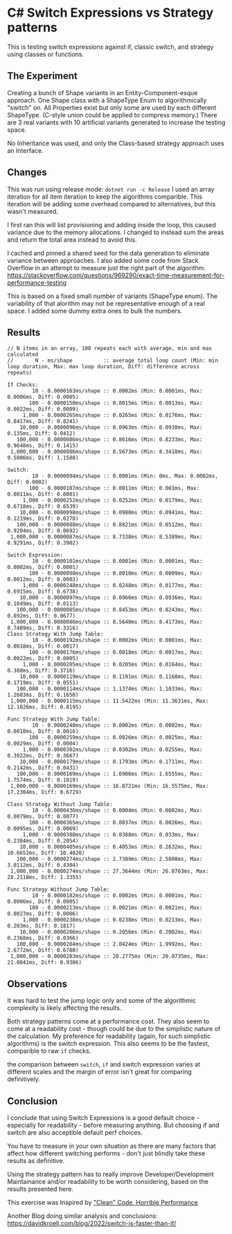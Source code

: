 # C# Switch Expressions vs Strategy patterns #
This is testing switch expressions against if, classic switch, and strategy using classes or functions.

## The Experiment ##

Creating a bunch of Shape variants in an Entity-Component-esque approach. One Shape class with a ShapeType Enum to algorithmically "switch" on. All Properties exist but only some are used by each different ShapeType. (C-style union could be applied to compress memory.) There are 3 real variants with 10 artificial variants generated to increase the testing space.

No Inheritance was used, and only the Class-based strategy approach uses an Interface.

## Changes ##

This was run using release mode:  `dotnet run -c Release`
I used an array iteration for all item iteration to keep the algorithms comparible. This iteration will be adding some
overhead compared to alternatives, but this wasn't measured.

I first ran this will  list provisioning and adding inside the loop, this caused variance due to the memory
allocations. I changed to instead sum the areas and return the total area instead to avoid this.

I cached and pinned a shared seed for the data generation to eliminate variance between approaches. I also added some
code from Stack Overflow in an attempt to measure just the right part of the algorithm.
https://stackoverflow.com/questions/969290/exact-time-measurement-for-performance-testing

This is based on a fixed small number of variants (ShapeType enum). The variability of that alorithm may not be
representative enough of a real space. I added some dummy extra ones to bulk the numbers.

## Results ##

```
// N items in an array, 100 repeats each with average, min and max calculated
//       N - ms/shape          :: average total loop count (Min: min loop duration, Max: max loop duration, Diff: difference across repeats)

If Checks:
        10 - 0.0000163ms/shape :: 0.0002ms (Min: 0.0001ms, Max: 0.0006ms, Diff: 0.0005)
       100 - 0.0000150ms/shape :: 0.0015ms (Min: 0.0013ms, Max: 0.0022ms, Diff: 0.0009)
     1,000 - 0.0000265ms/shape :: 0.0265ms (Min: 0.0176ms, Max: 0.8417ms, Diff: 0.8241)
    10,000 - 0.0000096ms/shape :: 0.0963ms (Min: 0.0938ms, Max: 0.135ms, Diff: 0.0412)
   100,000 - 0.0000086ms/shape :: 0.8616ms (Min: 0.8233ms, Max: 0.9648ms, Diff: 0.1415)
 1,000,000 - 0.0000086ms/shape :: 8.5673ms (Min: 8.3418ms, Max: 9.5006ms, Diff: 1.1588)

Switch:
        10 - 0.0000094ms/shape :: 0.0001ms (Min: 0ms, Max: 0.0002ms, Diff: 0.0002)
       100 - 0.0000107ms/shape :: 0.0011ms (Min: 0.001ms, Max: 0.0011ms, Diff: 0.0001)
     1,000 - 0.0000252ms/shape :: 0.0252ms (Min: 0.0179ms, Max: 0.6718ms, Diff: 0.6539)
    10,000 - 0.0000098ms/shape :: 0.0980ms (Min: 0.0941ms, Max: 0.1219ms, Diff: 0.0278)
   100,000 - 0.0000088ms/shape :: 0.8821ms (Min: 0.8512ms, Max: 0.9204ms, Diff: 0.0692)
 1,000,000 - 0.0000087ms/shape :: 8.7338ms (Min: 8.5389ms, Max: 8.9291ms, Diff: 0.3902)

Switch Expression:
        10 - 0.0000101ms/shape :: 0.0001ms (Min: 0.0001ms, Max: 0.0002ms, Diff: 0.0001)
       100 - 0.0000098ms/shape :: 0.0010ms (Min: 0.0009ms, Max: 0.0012ms, Diff: 0.0003)
     1,000 - 0.0000248ms/shape :: 0.0248ms (Min: 0.0177ms, Max: 0.6915ms, Diff: 0.6738)
    10,000 - 0.0000097ms/shape :: 0.0966ms (Min: 0.0936ms, Max: 0.1049ms, Diff: 0.0113)
   100,000 - 0.0000085ms/shape :: 0.8453ms (Min: 0.8243ms, Max: 0.892ms, Diff: 0.0677)
 1,000,000 - 0.0000086ms/shape :: 8.5640ms (Min: 8.4173ms, Max: 8.7489ms, Diff: 0.3316)
Class Strategy With Jump Table:
        10 - 0.0000192ms/shape :: 0.0002ms (Min: 0.0001ms, Max: 0.0018ms, Diff: 0.0017)
       100 - 0.0000176ms/shape :: 0.0018ms (Min: 0.0017ms, Max: 0.0022ms, Diff: 0.0005)
     1,000 - 0.0000205ms/shape :: 0.0205ms (Min: 0.0164ms, Max: 0.388ms, Diff: 0.3716)
    10,000 - 0.0000119ms/shape :: 0.1191ms (Min: 0.1168ms, Max: 0.1719ms, Diff: 0.0551)
   100,000 - 0.0000114ms/shape :: 1.1374ms (Min: 1.1033ms, Max: 1.2683ms, Diff: 0.1650)
 1,000,000 - 0.0000115ms/shape :: 11.5422ms (Min: 11.3631ms, Max: 12.1826ms, Diff: 0.8195)

Func Strategy With Jump Table:
        10 - 0.0000248ms/shape :: 0.0002ms (Min: 0.0002ms, Max: 0.0018ms, Diff: 0.0016)
       100 - 0.0000259ms/shape :: 0.0026ms (Min: 0.0025ms, Max: 0.0029ms, Diff: 0.0004)
     1,000 - 0.0000302ms/shape :: 0.0302ms (Min: 0.0255ms, Max: 0.3922ms, Diff: 0.3667)
    10,000 - 0.0000179ms/shape :: 0.1793ms (Min: 0.1711ms, Max: 0.2142ms, Diff: 0.0431)
   100,000 - 0.0000169ms/shape :: 1.6906ms (Min: 1.6555ms, Max: 1.7574ms, Diff: 0.1019)
 1,000,000 - 0.0000169ms/shape :: 16.8721ms (Min: 16.5575ms, Max: 17.2304ms, Diff: 0.6729)

Class Strategy Without Jump Table:
        10 - 0.0000436ms/shape :: 0.0004ms (Min: 0.0002ms, Max: 0.0079ms, Diff: 0.0077)
       100 - 0.0000365ms/shape :: 0.0037ms (Min: 0.0026ms, Max: 0.0095ms, Diff: 0.0069)
     1,000 - 0.0000388ms/shape :: 0.0388ms (Min: 0.033ms, Max: 0.2384ms, Diff: 0.2054)
    10,000 - 0.0000405ms/shape :: 0.4053ms (Min: 0.2632ms, Max: 10.6652ms, Diff: 10.4020)
   100,000 - 0.0000274ms/shape :: 2.7389ms (Min: 2.5808ms, Max: 3.0112ms, Diff: 0.4304)
 1,000,000 - 0.0000274ms/shape :: 27.3644ms (Min: 26.8763ms, Max: 28.2118ms, Diff: 1.3355)

Func Strategy Without Jump Table:
        10 - 0.0000182ms/shape :: 0.0002ms (Min: 0.0001ms, Max: 0.0006ms, Diff: 0.0005)
       100 - 0.0000213ms/shape :: 0.0021ms (Min: 0.0021ms, Max: 0.0027ms, Diff: 0.0006)
     1,000 - 0.0000238ms/shape :: 0.0238ms (Min: 0.0213ms, Max: 0.203ms, Diff: 0.1817)
    10,000 - 0.0000206ms/shape :: 0.2056ms (Min: 0.2002ms, Max: 0.2368ms, Diff: 0.0366)
   100,000 - 0.0000204ms/shape :: 2.0424ms (Min: 1.9992ms, Max: 2.6772ms, Diff: 0.6780)
 1,000,000 - 0.0000203ms/shape :: 20.2775ms (Min: 20.0735ms, Max: 21.0041ms, Diff: 0.9306)

```

## Observations ##

It was hard to test the jump logic only and some of the algorithmic complexity is likely affecting the results.

Both strategy patterns come at a performance cost. They also seem to come at a readability cost - though could be due to the simplistic nature of the calculation.
My preference for readability (again, for such simplistic algorithms) is the switch expression. This also seems to be the fastest, comparible to raw `if` checks.

the comparison between `switch`, `if` and switch expression varies at different scales and the margin of error isn't great for comparing definitively.

## Conclusion ##

I conclude that using Switch Expressions is a good default choice - especially for readability - before measuring anything. But choosing if and switch are also acceptible default perf choices.

You have to measure in your own situation as there are many factors that affect how different switching performs - don't just blindly take these results as definitive.

Using the strategy pattern has to really improve Developer/Development Maintainance and/or readability to be worth considering, based on the results presented here.


This exercise was Inspired by ["Clean" Code, Horrible Performance](https://www.computerenhance.com/p/clean-code-horrible-performance)

Another Blog doing similar analysis and conclusions: https://davidkroell.com/blog/2022/switch-is-faster-than-if/